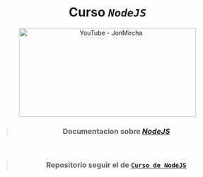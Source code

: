 <div align='center'>

# Curso _`NodeJS`_

</div>

<div align='center'>

<a href="https://www.youtube.com/watch?v=aWFUW4SDD4o&list=PLvq-jIkSeTUY3gY-ptuqkNEXZHsNwlkND"><img src="" alt="YouTube - JonMircha" width="400" height="200"></a>

> ### Documentacion sobre [_NodeJS_](https://nodejs.org/api/)
<br>

> ### Repositorio seguir el de [`Curso de NodeJS`](https://github.com/jonmircha/youtube-nodejs)

</div>